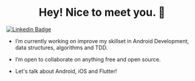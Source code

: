 
<h1 align="center">Hey! Nice to meet you. 👋</h1>

[![Linkedin Badge](https://img.shields.io/badge/-LinkedIn-blue?style=flat-square&logo=Linkedin&logoColor=white)](https://www.linkedin.com/in/jamile-bastos)


- I’m currently working on improve my skillset in Android Development, data structures, algorithms and TDD.

- I’m open to collaborate on anything free and open source.

- Let's talk about Android, iOS and Flutter!


